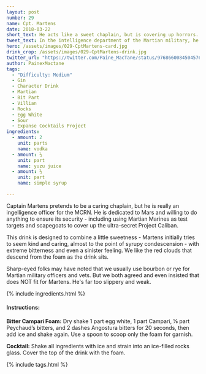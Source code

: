 ```yaml
---
layout: post
number: 29
name: Cpt. Martens
date: 2018-03-22
short_text: He acts like a sweet chaplain, but is covering up horrors.
tweet_text: In the intelligence department of the Martian military, he is privy to the secrets of Project Caliban and a key player in covering it up.
hero: /assets/images/029-CptMartens-card.jpg
drink_crop: /assets/images/029-CptMartens-drink.jpg
twitter_url: "https://twitter.com/Paine_MacTane/status/976866008450457600"
author: Paine×Mactane
tags: 
  - "Difficulty: Medium"
  - Gin
  - Character Drink
  - Martian
  - Bit Part
  - Villian
  - Rocks
  - Egg White
  - Sour
  - Expanse Cocktails Project
ingredients:
  - amount: 2
    unit: parts
    name: vodka
  - amount: ½
    unit: part
    name: yuzu juice
  - amount: ½
    unit: part
    name: simple syrup

---
```


Captain Martens pretends to be a caring chaplain, but he is really an ingelligence officer for the MCRN. He is dedicated to Mars and willing to do anything to ensure its security - including using Martian Marines as test targets and scapegoats to cover up the ultra-secret Project Caliban.

This drink is designed to combine a little sweetness - Martens initially tries to seem kind and caring, almost to the point of syrupy condescension - with extreme bitterness and even a sinister feeling. We like the red clouds that descend from the foam as the drink sits. 

Sharp-eyed folks may have noted that we usually use bourbon or rye for Martian military officers and vets. But we both agreed and even insisted that does NOT fit for Martens. He's far too slippery and weak. 

{% include ingredients.html %}

#### Instructions:

<strong>Bitter Campari Foam:</strong> Dry shake 1 part egg white, 1 part Campari, ⅛ part Peychaud’s bitters, and 2 dashes Angostura bitters for 20 seconds, then add ice and shake again. Use a spoon to scoop only the foam for garnish.

<strong>Cocktail:</strong> Shake all ingredients with ice and strain into an ice-filled rocks glass. Cover the top of the drink with the foam. 

{% include tags.html %}
